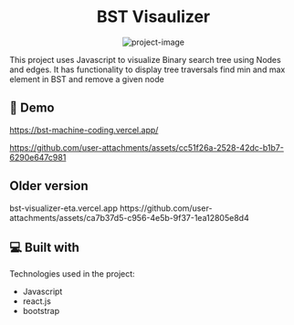<h1 align="center" id="title">BST Visaulizer</h1>

<p align="center"><img src="https://progmohamedali.wordpress.com/wp-content/uploads/2013/03/2.png?w=620" alt="project-image"></p>

<p id="description">This project uses Javascript to visualize Binary search tree using Nodes and edges. It has functionality to display tree traversals find min and max element in BST and remove a given node</p>

<h2>🚀 Demo</h2>

https://bst-machine-coding.vercel.app/




https://github.com/user-attachments/assets/cc51f26a-2528-42dc-b1b7-6290e647c981




<h2> Older version </h2>
bst-visualizer-eta.vercel.app
https://github.com/user-attachments/assets/ca7b37d5-c956-4e5b-9f37-1ea12805e8d4


  
  
<h2>💻 Built with</h2>

Technologies used in the project:

*   Javascript
*   react.js
*   bootstrap

